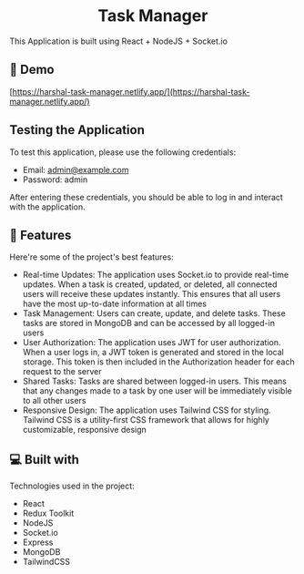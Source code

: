 <h1 align="center" id="title">Task Manager</h1>

<p id="description">This Application is built using React + NodeJS + Socket.io</p>

<h2>🚀 Demo</h2>

[https://harshal-task-manager.netlify.app/](https://harshal-task-manager.netlify.app/)

## Testing the Application

To test this application, please use the following credentials:

- Email: admin@example.com
- Password: admin

After entering these credentials, you should be able to log in and interact with the application.


<h2>🧐 Features</h2>

Here're some of the project's best features:

- Real-time Updates: The application uses Socket.io to provide real-time updates. When a task is created, updated, or deleted, all connected users will receive these updates instantly. This ensures that all users have the most up-to-date information at all times
- Task Management: Users can create, update, and delete tasks. These tasks are stored in MongoDB and can be accessed by all logged-in users
- User Authorization: The application uses JWT for user authorization. When a user logs in, a JWT token is generated and stored in the local storage. This token is then included in the Authorization header for each request to the server
- Shared Tasks: Tasks are shared between logged-in users. This means that any changes made to a task by one user will be immediately visible to all other users
- Responsive Design: The application uses Tailwind CSS for styling. Tailwind CSS is a utility-first CSS framework that allows for highly customizable, responsive design

<h2>💻 Built with</h2>

Technologies used in the project:

- React
- Redux Toolkit
- NodeJS
- Socket.io
- Express
- MongoDB
- TailwindCSS
